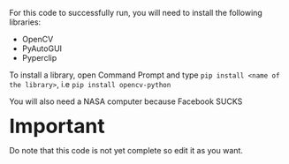 For this code to successfully run, you will need to install the following libraries:
- OpenCV
- PyAutoGUI
- Pyperclip

To install a library, open Command Prompt and type `pip install <name of the library>`, i.e `pip install opencv-python`

You will also need a NASA computer because Facebook SUCKS

<span style="font-size: 36px;">**Important**</span>

Do note that this code is not yet complete so edit it as you want.
